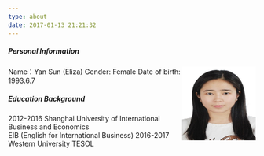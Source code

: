 ```yaml
---
type: about
date: 2017-01-13 21:21:32
---
```


##### Personal Information
<img src="./sun.jpg" width = "150" height = "150" align=right />
Name：Yan Sun (Eliza)
Gender: Female
Date of birth: 1993.6.7
 
##### Education Background
 
2012-2016  Shanghai University of International Business and Economics  
EIB (English for International Business)
2016-2017  Western University
TESOL
